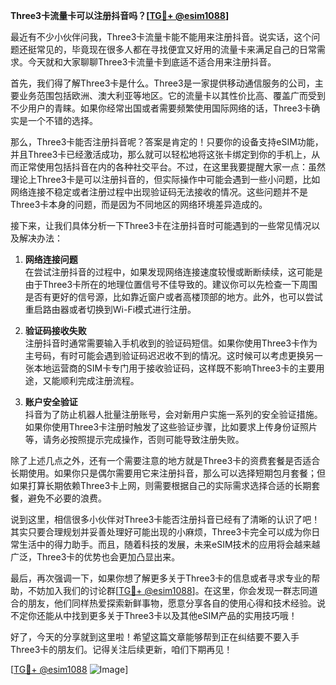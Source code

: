 **Three3卡流量卡可以注册抖音吗？[[TG💪+ @esim1088](https://t.me/s/esim1088)]**

最近有不少小伙伴问我，Three3卡流量卡能不能用来注册抖音。说实话，这个问题还挺常见的，毕竟现在很多人都在寻找便宜又好用的流量卡来满足自己的日常需求。今天就和大家聊聊Three3卡流量卡到底适不适合用来注册抖音。

首先，我们得了解Three3卡是什么。Three3是一家提供移动通信服务的公司，主要业务范围包括欧洲、澳大利亚等地区。它的流量卡以其性价比高、覆盖广而受到不少用户的青睐。如果你经常出国或者需要频繁使用国际网络的话，Three3卡确实是一个不错的选择。

那么，Three3卡能否注册抖音呢？答案是肯定的！只要你的设备支持eSIM功能，并且Three3卡已经激活成功，那么就可以轻松地将这张卡绑定到你的手机上，从而正常使用包括抖音在内的各种社交平台。不过，在这里我要提醒大家一点：虽然理论上Three3卡是可以注册抖音的，但实际操作中可能会遇到一些小问题，比如网络连接不稳定或者注册过程中出现验证码无法接收的情况。这些问题并不是Three3卡本身的问题，而是因为不同地区的网络环境差异造成的。

接下来，让我们具体分析一下Three3卡在注册抖音时可能遇到的一些常见情况以及解决办法：

1. **网络连接问题**  
   在尝试注册抖音的过程中，如果发现网络连接速度较慢或断断续续，这可能是由于Three3卡所在的地理位置信号不佳导致的。建议你可以先检查一下周围是否有更好的信号源，比如靠近窗户或者高楼顶部的地方。此外，也可以尝试重启路由器或者切换到Wi-Fi模式进行注册。

2. **验证码接收失败**  
   注册抖音时通常需要输入手机收到的验证码短信。如果你使用Three3卡作为主号码，有时可能会遇到验证码迟迟收不到的情况。这时候可以考虑更换另一张本地运营商的SIM卡专门用于接收验证码，这样既不影响Three3卡的主要用途，又能顺利完成注册流程。

3. **账户安全验证**  
   抖音为了防止机器人批量注册账号，会对新用户实施一系列的安全验证措施。如果你使用Three3卡注册时触发了这些验证步骤，比如要求上传身份证照片等，请务必按照提示完成操作，否则可能导致注册失败。

除了上述几点之外，还有一个需要注意的地方就是Three3卡的资费套餐是否适合长期使用。如果你只是偶尔需要用它来注册抖音，那么可以选择短期包月套餐；但如果打算长期依赖Three3卡上网，则需要根据自己的实际需求选择合适的长期套餐，避免不必要的浪费。

说到这里，相信很多小伙伴对Three3卡能否注册抖音已经有了清晰的认识了吧！其实只要合理规划并妥善处理好可能出现的小麻烦，Three3卡完全可以成为你日常生活中的得力助手。而且，随着科技的发展，未来eSIM技术的应用将会越来越广泛，Three3卡的优势也会更加凸显出来。

最后，再次强调一下，如果你想了解更多关于Three3卡的信息或者寻求专业的帮助，不妨加入我们的讨论群[[TG💪+ @esim1088](https://t.me/s/esim1088)]。在这里，你会发现一群志同道合的朋友，他们同样热爱探索新鲜事物，愿意分享各自的使用心得和技术经验。说不定你还能从中找到更多关于Three3卡以及其他eSIM产品的实用技巧哦！

好了，今天的分享就到这里啦！希望这篇文章能够帮到正在纠结要不要入手Three3卡的朋友们。记得关注后续更新，咱们下期再见！

[[TG💪+ @esim1088](https://t.me/s/esim1088) ![Image](https://i.postimg.cc/4NQfJmqS/Snipaste-2025-05-13-00-14-12.png)]